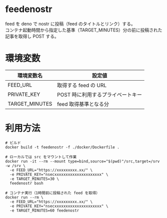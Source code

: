 # feedenostr
feed を deno で nostr に投稿（feed のタイトルとリンク）する。  
コンテナ起動時間から指定した基準（TARGET_MINUTES）分の前に投稿された記事を取得し POST する。

# 環境変数
| 環境変数名 | 設定値 |
| ---- | ---- |
| FEED_URL | 取得する feed の URL |
| PRIVATE_KEY | POST 時に利用するプライベートキー |
| TARGET_MINUTES | feed 取得基準となる分 |

# 利用方法
```
# ビルド
docker build -t feedenostr -f ./docker/Dockerfile .

# ローカルでは src をマウントして作業
docker run -it --rm --mount type=bind,source="$(pwd)"/src,target=/srv -w /srv \
  -e FEED_URL="https://xxxxxxxxx.xx/" \
  -e PRIVATE_KEY="nsecxxxxxxxxxxxxxxxxxxxxx" \
  -e TARGET_MINUTES=30 \
  feedenostr bash

# コンテナ実行（1時間前に投稿された feed を取得）
docker run --rm \
  -e FEED_URL="https://xxxxxxxxx.xx/" \
  -e PRIVATE_KEY="nsecxxxxxxxxxxxxxxxxxxxxx" \
  -e TARGET_MINUTES=60 feedenostr
```
